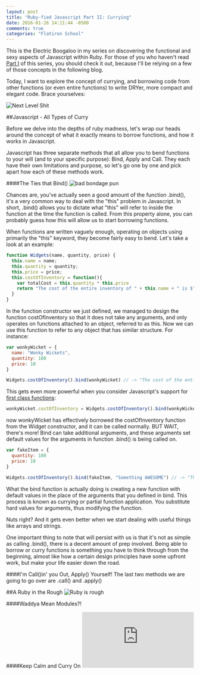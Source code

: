 ```yaml
---
layout: post
title: "Ruby-fied Javascript Part II: Currying"
date: 2016-01-26 14:11:44 -0500
comments: true
categories: "Flatiron School"
---
```


This is the Electric Boogaloo in my series on discovering the functional and sexy aspects of Javascript within Ruby. For those of you who haven't read [Part I](http://aemrox.github.io/blog/2016/01/25/ruby-fied-javascript-first-class-functions/) of this series, you should check it out, because I'll be relying on a few of those concepts in the following blog.

Today, I want to explore the concept of currying, and borrowing code from other functions (or even entire functions) to write DRYer, more compact and elegant code. Brace yourselves:

![Next Level Shit](http://i.imgur.com/SKwuFrg.jpg)

##Javascript - All Types of Curry

Before we delve into the depths of ruby madness, let's wrap our heads around the concept of what it exactly means to borrow functions, and how it works in Javascript.

Javascript has three separate methods that all allow you to bend functions to your will (and to your specific purpose): Bind, Apply and Call. They each have their own limitations and purpose, so let's go one by one and pick apart how each of these methods work.

####The Ties that Bind()
![bad bondage pun](https://s-media-cache-ak0.pinimg.com/736x/d9/83/28/d983287bb6e589eea0511f1c09288ef0.jpg)

Chances are, you've actually seen a good amount of the function .bind(), it's a very common way to deal with the "this" problem in Javascript. In short, .bind() allows you to dictate what "this" will refer to inside the function at the time the function is called. From this property alone, you can probably guess how this will allow us to start borrowing functions.

When functions are written vaguely enough, operating on objects using primarily the "this" keyword, they become fairly easy to bend. Let's take a look at an example:

```Javascript
function Widgets(name, quantity, price) {
  this.name = name;
  this.quantity = quantity;
  this.price = price;
  this.costOfInventory = function(){
    var totalCost = this.quantity * this.price
    return "The cost of the entire inventory of " + this.name + " is $" + totalCost
  }
}
```

In the function constructor we just defined, we managed to design the function costOfInventory so that it does not take any arguments, and only operates on functions attached to an object, referred to as this. Now we can use this function to refer to any object that has similar structure. For instance:

```Javascript
var wonkyWicket = {
  name: "Wonky Wickets",
  quantity: 100
  price: 10
}

Widgets.costOfInventory().bind(wonkyWicket) // -> "The cost of the entire inventory of Wonky Wickets is $1000
```
This gets even more powerful when you consider Javascript's support for [first class functions](http://aemrox.github.io/blog/2016/01/25/ruby-fied-javascript-first-class-functions/):

```Javascript
wonkyWicket.costOfInventory = Widgets.costOfInventory().bind(wonkyWicket);
```

now wonkyWicket has effectively borrowed the costOfInventory function from the Widget constructor, and it can be called normally. BUT WAIT, there's more! Bind can take additional arguments, and these arguments set default values for the arguments in function .bind() is being called on.

```Javascript
var fakeItem = {
  quantity: 100
  price: 10
}

Widgets.costOfInventory().bind(fakeItem, "Something AWESOME") // -> "The cost of the entire inventory of Something AWESOME is $1000
```

What the bind function is actually doing is creating a new function with default values in the place of the arguments that you defined in bind. This process is known as currying or partial function application. You substitute hard values for arguments, thus modifying the function.

Nuts right? And it gets even better when we start dealing with useful things like arrays and strings.

One important thing to note that will persist with us is that it's not as simple as calling .bind(), there is a decent amount of prep involved. Being able to borrow or curry functions is something you have to think through from the beginning, almost like how a certain design principles have some upfront work, but make your life easier down the road.


####I'm Call()in' you Out, Apply() Yourself!
The last two methods we are going to go over are .call() and .apply()


##A Ruby in the Rough
![Ruby is rough](http://kardsunlimited.com/wp-content/uploads/2013/06/tumblr_lounw0Da7r1qi6sy1o1_500.png)

####Waddya Mean Modules?!

####Keep Calm and Curry On
![Curry Puns LOLZ](http://bircurries.co.uk/forum/download/file.php?id=1067&t=1)
